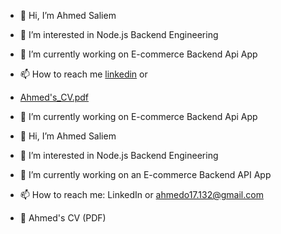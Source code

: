 - 👋 Hi, I’m Ahmed Saliem
- 👀 I’m interested in Node.js Backend Engineering 
- 🌱 I’m currently working on  E-commerce Backend Api App
- 📫 How to reach me [linkedin](www.linkedin.com/in/ahmed-o-abdelaal) or 
-  [Ahmed's_CV.pdf](https://github.com/user-attachments/files/20573135/Ahmed.s_CV.pdf)
- 🌱 I’m currently working on  E-commerce Backend Api App

- 👋 Hi, I’m Ahmed Saliem

- 👀 I’m interested in Node.js Backend Engineering

- 🌱 I’m currently working on an E-commerce Backend API App

- 📫 How to reach me: LinkedIn or ahmedo17.132@gmail.com

- 📄 Ahmed's CV (PDF)
